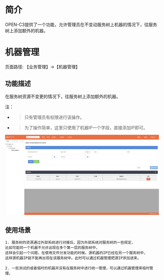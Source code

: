 # 简介

OPEN-C3提供了一个功能，允许管理员在不变动服务树上机器的情况下，往服务树上添加额外的机器。

# 机器管理

页面路径: 【业务管理】->【机器管理】

## 功能描述

在服务树资源不变更的情况下，往服务树上添加额外的机器。

注：
* > 只有管理员有权限进行该操作。
* > 为了操作简单，这里只使用了机器IP一个字段，直接添加IP即可。

![机器管理](/机器管理/images/机器管理.png)

## 使用场景

```
1. 服务树的资源通过外部系统进行对接后，因为外部系统对服务树的一些规定，
比如可能同一个机器不允许出现在多个第一层的服务树中，
这样会引起一个问题，在使用文件分发功能的时候，源机器的IP已经在另一个服务树中，
这样源机器IP就不能再出现在该服务树中。此时可以通过机器管理把源IP添加进来。

2. 一些测试的或者临时的机器并没有在服务树中进行统一管理，可以通过机器管理来临时管理。
```